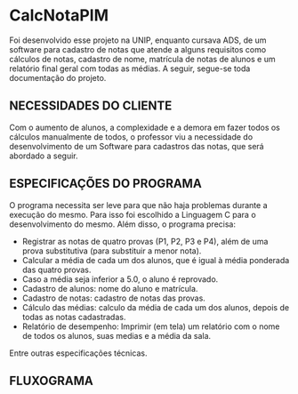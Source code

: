 # CalcNotaPIM
Foi desenvolvido esse projeto na UNIP, enquanto cursava ADS, de um software para cadastro de notas que atende a alguns requisitos como cálculos de notas, cadastro de nome, matrícula de notas de alunos e um relatório final geral com todas as médias. A seguir, segue-se toda documentação do projeto.


## NECESSIDADES DO CLIENTE
Com o aumento de alunos, a complexidade e a demora em fazer todos os cálculos manualmente de todos, o professor viu a necessidade do desenvolvimento de um Software para cadastros das notas, que será abordado a seguir.

## ESPECIFICAÇÕES DO PROGRAMA
O programa necessita ser leve para que não haja problemas durante a execução do mesmo. Para isso foi escolhido a Linguagem C para o desenvolvimento do mesmo. Além disso, o programa precisa:
-	Registrar as notas de quatro provas (P1, P2, P3 e P4), além de uma prova substitutiva (para substituir a menor nota).
-	Calcular a média de cada um dos alunos, que é igual à média ponderada das quatro provas. 
-	Caso a média seja inferior a 5.0, o aluno é reprovado.
-	Cadastro de alunos: nome do aluno e matrícula.
-	Cadastro de notas: cadastro de notas das provas.
-	Cálculo das médias: calculo da média de cada um dos alunos, depois de todas as notas cadastradas.
-	Relatório de desempenho: Imprimir (em tela) um relatório com o nome de todos os alunos, suas medias e a média da sala.

Entre outras especificações técnicas.


## FLUXOGRAMA

